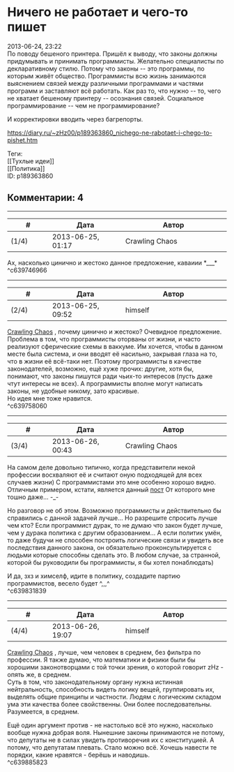 Ничего не работает и чего-то пишет
==================================

  
2013-06-24, 23:22  
 По поводу бешеного принтера. Пришёл к выводу, что законы должны придумывать и принимать программисты. Желательно специалисты по декларативному стилю. Потому что законы -- это программы, по которым живёт общество. Программисты всю жизнь занимаются выяснением связей между различными программами и частями программ и заставляют всё работать. Как раз то, что нужно -- то, чего не хватает бешеному принтеру -- осознания связей. Социальное программирование -- чем не программирование?   
   
 И корректировки вводить через багрепорты.   
  
<https://diary.ru/~zHz00/p189363860_nichego-ne-rabotaet-i-chego-to-pishet.htm>  
  
Теги:  
[[Тухлые идеи]]  
[[Политика]]  
ID: p189363860  


Комментарии: 4
--------------

  


---



|         #         |              Дата              |                     Автор                     |           ID           |
| --- | --- | --- | --- |
| (1/4) | 2013-06-25, 01:17 | Crawling Chaos | c639746966 |

  
 Ах, насколько цинично и жестоко данное предложение, каваиии \*\_\_\_\*   
 ^c639746966

---



|         #         |              Дата              |                     Автор                     |           ID           |
| --- | --- | --- | --- |
| (2/4) | 2013-06-25, 09:52 | himself | c639758060 |

  
  [Crawling Chaos](http://degozaru.diary.ru "de gozaru")  , почему цинично и жестоко? Очевидное предложение. Проблема в том, что программисты оторваны от жизни, и часто реализуют сферические схемы в ваккуме. Им хочется, чтобы в данном месте была система, и они вводят её насильно, закрывая глаза на то, что в жизни её всё-таки нет. Поэтому программисты в качестве законодателей, возможно, ещё хуже прочих: другие, хотя бы, понимают, что законы пишутся ради чьих-то интересов (пусть даже чтут интересы не всех). А программисты вполне могут написать законы, не удобные никому, зато красивые.   
 Но идея мне тоже нравится.   
 ^c639758060

---



|         #         |              Дата              |                     Автор                     |           ID           |
| --- | --- | --- | --- |
| (3/4) | 2013-06-26, 00:43 | Crawling Chaos | c639831839 |

  
 На самом деле довольно типично, когда представители некой профессии восхваляют её и считают оную подходящей для всех случаев жизни) С программистами это мне особенно хорошо видно. Отличным примером, кстати, является данный  [пост](http://rogovsky.livejournal.com/530519.html)  От которого мне тошно даже... -\_-   
   
 Но разговор не об этом. Возможно программисты и действительно бы справились с данной задачей лучше... Но разрешите спросить лучше чем кто? Если программист дурак, то не думаю что закон будет лучше, чем у дурака политика с другим образованием... А если политик умён, то даже будучи не способен построить логические связи и увидеть все последствия данного закона, он обязательно проконсультируется с людьми которые способны сделать это. В любом случае, за странной, которой бы руководили бы программисты, я бы хотел понаблюдать)   
   
 И да, зхз и химселф, идите в политику, создадите партию программистов, весело будет ^,,,^   
 ^c639831839

---



|         #         |              Дата              |                     Автор                     |           ID           |
| --- | --- | --- | --- |
| (4/4) | 2013-06-26, 19:07 | himself | c639885823 |

  
  [Crawling Chaos](http://degozaru.diary.ru "de gozaru")  , лучше, чем человек в среднем, без фильтра по профессии. Я также думаю, что математики и физики были бы хорошими законотворцами с той точки зрения, о которой говорит zHz - опять же, в среднем.   
 Суть в том, что законодательному органу нужна истинная нейтральность, способность видеть логику вещей, группировать их, выделять общие принципы и частности. Людям с логическим складом ума эти качества более свойственны. Они более последовательны. Разумеется, в среднем.   
   
 Ещё один аргумент против - не настолько всё это нужно, насколько вообще нужна добрая воля. Нынешние законы принимаются не потому, что депутаты не в силах увидеть противоречия их с конституцией. А потому, что депутатам плевать. Стало можно всё. Хочешь навести те порядки, какие нравятся - берёшь и наводишь.   
 ^c639885823
